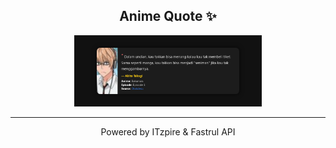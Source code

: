 <h2 align="center">Anime Quote ✨</h2>

<p align="center">
  <img src="quotes-img/22-04-2025-16-03.png" alt="Akito Takagi" width="300"/>
</p>

---

<p align="center">Powered by ITzpire & Fastrul API</p>

